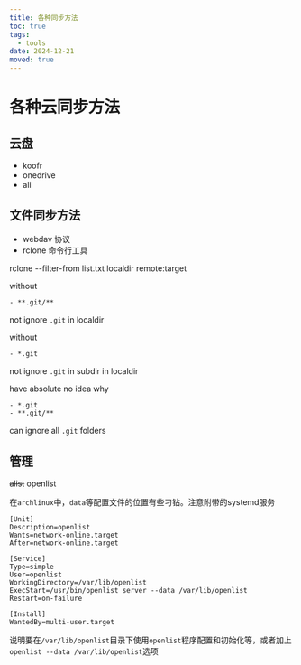 ```yaml
---
title: 各种同步方法
toc: true
tags:
  - tools
date: 2024-12-21
moved: true
---
```


# 各种云同步方法

## 云盘

- koofr
- onedrive
- ali

## 文件同步方法

- webdav 协议
- rclone 命令行工具

rclone --filter-from list.txt localdir remote:target

without

```txt
- **.git/**
```

not ignore `.git` in localdir

without

```txt
- *.git
```

not ignore `.git` in subdir in localdir

have absolute no idea why

```txt
- *.git
- **.git/**
```

can ignore all `.git` folders

## 管理

~~alist~~ openlist

在`archlinux`中，`data`等配置文件的位置有些刁钻。注意附带的systemd服务

```
[Unit]
Description=openlist
Wants=network-online.target
After=network-online.target

[Service]
Type=simple
User=openlist
WorkingDirectory=/var/lib/openlist
ExecStart=/usr/bin/openlist server --data /var/lib/openlist
Restart=on-failure

[Install]
WantedBy=multi-user.target
```

说明要在`/var/lib/openlist`目录下使用`openlist`程序配置和初始化等，或者加上`openlist --data /var/lib/openlist`选项
